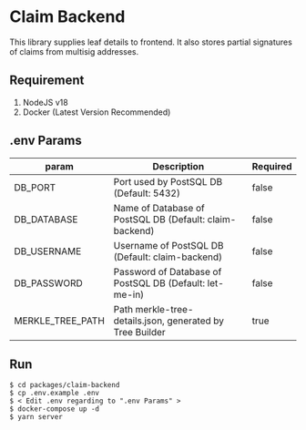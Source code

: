 # Claim Backend

This library supplies leaf details to frontend. It also stores partial signatures of claims from multisig addresses.

## Requirement

1. NodeJS v18
2. Docker (Latest Version Recommended)

## .env Params

| param            | Description                                              | Required |
| ---------------- | -------------------------------------------------------- | -------- |
| DB_PORT          | Port used by PostSQL DB (Default: 5432)                  | false    |
| DB_DATABASE      | Name of Database of PostSQL DB (Default: claim-backend)  | false    |
| DB_USERNAME      | Username of PostSQL DB (Default: claim-backend)          | false    |
| DB_PASSWORD      | Password of Database of PostSQL DB (Default: let-me-in)  | false    |
| MERKLE_TREE_PATH | Path merkle-tree-details.json, generated by Tree Builder | true     |

## Run

```
$ cd packages/claim-backend
$ cp .env.example .env
$ < Edit .env regarding to ".env Params" >
$ docker-compose up -d
$ yarn server
```
